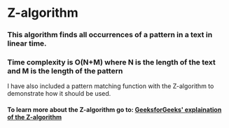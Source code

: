 # Z-algorithm

### This algorithm finds all occurrences of a pattern in a text in linear time. 
### Time complexity is O(N+M) where N is the length of the text and M is the length of the pattern

I have also included a pattern matching function with the Z-algorithm to demonstrate how it should be used.

#### To learn more about the Z-algorithm go to: [GeeksforGeeks' explaination of the Z-algorithm](/https://www.geeksforgeeks.org/z-algorithm-linear-time-pattern-searching-algorithm/)

